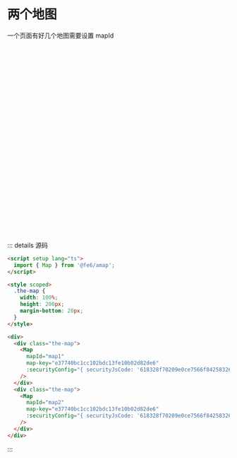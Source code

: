 # 两个地图

一个页面有好几个地图需要设置 mapId

<script setup lang="ts">
  import { Map } from '../../components';
</script>

<style scoped>
  .the-map {
    width: 100%;
    height: 200px;
    margin-bottom: 20px;
  }
</style>

<div>
  <div class="the-map">
    <Map
      mapId="map1"
      map-key="e37740bc1cc102bdc13fe10b02d82de6"
      :securityConfig="{ securityJsCode: '618328f70209e0ce7566f84258326f5d' }"
    />
  </div>
  <div class="the-map">
    <Map
      mapId="map2"
      map-key="e37740bc1cc102bdc13fe10b02d82de6"
      :securityConfig="{ securityJsCode: '618328f70209e0ce7566f84258326f5d' }"
    />
  </div>
</div>

::: details 源码
```html
<script setup lang="ts">
  import { Map } from '@fe6/amap';
</script>

<style scoped>
  .the-map {
    width: 100%;
    height: 200px;
    margin-bottom: 20px;
  }
</style>

<div>
  <div class="the-map">
    <Map
      mapId="map1"
      map-key="e37740bc1cc102bdc13fe10b02d82de6"
      :securityConfig="{ securityJsCode: '618328f70209e0ce7566f84258326f5d' }"
    />
  </div>
  <div class="the-map">
    <Map
      mapId="map2"
      map-key="e37740bc1cc102bdc13fe10b02d82de6"
      :securityConfig="{ securityJsCode: '618328f70209e0ce7566f84258326f5d' }"
    />
  </div>
</div>
```
:::
